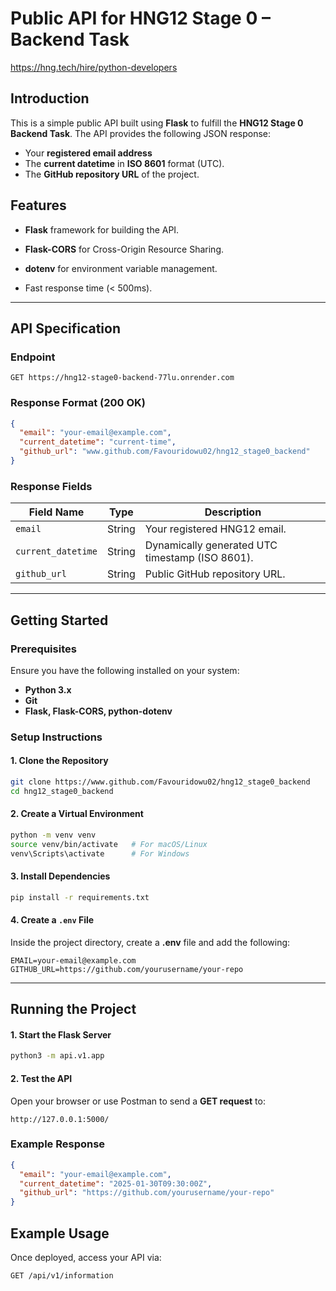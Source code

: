 # Public API for HNG12 Stage 0 – Backend Task  

https://hng.tech/hire/python-developers

## Introduction  
This is a simple public API built using **Flask** to fulfill the **HNG12 Stage 0 Backend Task**. The API provides the following JSON response:  

- Your **registered email address**
- The **current datetime** in **ISO 8601** format (UTC).  
- The **GitHub repository URL** of the project.  

## Features  
- **Flask** framework for building the API.  
- **Flask-CORS** for Cross-Origin Resource Sharing.  
- **dotenv** for environment variable management.  

- Fast response time (< 500ms).  

---

## API Specification  

### **Endpoint**  
```http
GET https://hng12-stage0-backend-77lu.onrender.com
```

### **Response Format (200 OK)**  
```json
{
  "email": "your-email@example.com",
  "current_datetime": "current-time",
  "github_url": "www.github.com/Favouridowu02/hng12_stage0_backend"
}
```

### **Response Fields**  
| Field Name         | Type   | Description                                      |  
|--------------------|--------|--------------------------------------------------|  
| `email`           | String | Your registered HNG12 email.                     |  
| `current_datetime` | String | Dynamically generated UTC timestamp (ISO 8601). |  
| `github_url`      | String | Public GitHub repository URL.                   |  

---

## Getting Started  

### **Prerequisites**  
Ensure you have the following installed on your system:  
- **Python 3.x**  
- **Git**  
- **Flask, Flask-CORS, python-dotenv**  

### **Setup Instructions**  

#### **1. Clone the Repository**  
```bash
git clone https://www.github.com/Favouridowu02/hng12_stage0_backend
cd hng12_stage0_backend
```

#### **2. Create a Virtual Environment**  
```bash
python -m venv venv
source venv/bin/activate   # For macOS/Linux
venv\Scripts\activate      # For Windows
```

#### **3. Install Dependencies**  
```bash
pip install -r requirements.txt
```

#### **4. Create a `.env` File**  
Inside the project directory, create a **.env** file and add the following:  
```
EMAIL=your-email@example.com
GITHUB_URL=https://github.com/yourusername/your-repo
```

---

## Running the Project  

#### **1. Start the Flask Server**  
```bash
python3 -m api.v1.app
```

#### **2. Test the API**  
Open your browser or use Postman to send a **GET request** to:  
```http
http://127.0.0.1:5000/
```

### **Example Response**  
```json
{
  "email": "your-email@example.com",
  "current_datetime": "2025-01-30T09:30:00Z",
  "github_url": "https://github.com/yourusername/your-repo"
}
```

## Example Usage  
Once deployed, access your API via:  
```http
GET /api/v1/information
```
